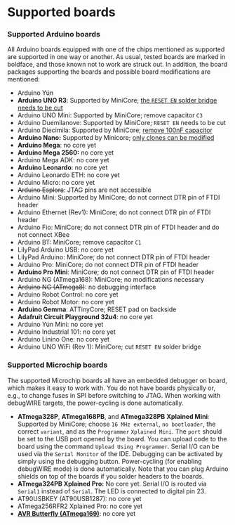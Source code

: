 # Supported boards

### Supported Arduino boards

All Arduino boards equipped with one of the chips mentioned as supported are supported in one way or another. As usual, tested boards are marked in boldface, and those known not to work are struck out. In addition, the board packages supporting the boards and possible board modifications are mentioned:

- Arduino Yún
- **Arduino UNO R3**: Supported by MiniCore;  [the `RESET EN` solder bridge needs to be cut](https://felias-fogg.github.io/PyAvrOCD/board-preparation/#preparing-a-debugwire-target)
- Arduino UNO Mini: Supported by MiniCore; remove capacitor `C3`
- Arduino Duemilanove: Supported by MiniCore; `RESET EN` needs to be cut
- Arduino Diecimila: Supported by MiniCore; [remove 100nF capacitor](https://awtfy.com/2010/02/21/modify-an-arduino-for-debugwire/)
- **Arduino Nano:** Supported by Minicore; [only clones can be modified](https://mtech.dk/thomsen/electro/arduino.php)
- **Arduino Mega**: no core yet
- **Arduino Mega 2560:** no core yet
- Arduino Mega ADK: no core yet
- **Arduino Leonardo**: no core yet
- Arduino Leonardo ETH: no core yet
- Arduino Micro: no core yet
- ~~Arduino Esplora~~: JTAG pins are not accessible
- Arduino Mini: Supported by MiniCore; do not connect DTR pin of FTDI header
- Arduino Ethernet (Rev1): MiniCore; do not connect DTR pin of FTDI header
- Arduino Fio: MiniCore; do not connect DTR pin of FTDI header and do not connect XBee
- Arduino BT: MiniCore; remove capacitor `C1`
- LilyPad Arduino USB: no core yet
- LilyPad Arduino: MiniCore; do not connect DTR pin of FTDI header
- Arduino Pro: MiniCore; do not connect DTR pin of FTDI header
- **Arduino Pro Mini**: MiniCore; do not connect DTR pin of FTDI header
- Arduino NG (ATmega168): MiniCore; no modifications necessary
- ~~Arduino NG (ATmega8)~~: no debugging interface
- Arduino Robot Control: no core yet
- Arduino Robot Motor: no core yet
- **Arduino Gemma**: ATTinyCore; RESET pad on backside
- **Adafruit Circuit Playground 32u4**: no core yet
- Arduino Yún Mini: no core yet
- Arduino Industrial 101: no core yet
- Arduino Linino One: no core yet
- Arduino UNO WiFi (Rev 1): MiniCore; cut `RESET EN` solder bridge



### Supported Microchip boards

The supported Microchip boards all have an embedded debugger on board, which makes it easy to work with. You do not have boards physically or, e.g., to change fuses in SPI before switching to JTAG. When working with debugWIRE targets, the power-cycling is done automatically.

- **ATmega328P**, **ATmega168PB**, and **ATmega328PB** **Xplained Mini**: Supported by MiniCore; choose `16 MHz external`, `no bootloader`, the correct `variant`, and as the `Programmer` `Xplained Mini`. The `port` should be set to the USB port opened by the board. You can upload code to the board using the command `Upload Using Programmer`. Serial I/O can be used via the `Serial Monitor` of the IDE. Debugging can be activated by simply using the debugging button. Power-cycling (for enabling debugWIRE mode) is done automatically. Note that you can plug Arduino shields on top of the boards if you solder headers to the boards.
- **ATmega324PB Xplained Pro:** No core yet. Serial I/O is routed via `Serial1` instead of `Serial`. The LED is connected to digital pin 23.
- AT90USBKEY (AT90USB1287): no core yet
- ATmega256RFR2 Xplained Pro: no core yet
- **<u>AVR Butterfly (ATmega169)</u>**: no core yet

